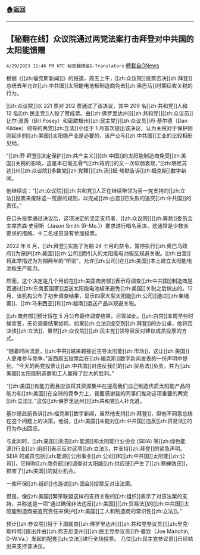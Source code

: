 ###  [:house:返回](README.md)
---


## 【秘翻在线】众议院通过两党法案打击拜登对中共国的太阳能馈赠
`4/29/2023 11:46 PM UTC 秘密翻譯組G-Translators` [轉載自GNews](https://gnews.org/articles/1263181)

根据《[[zh:福克斯新闻]]》的报道，周五上午，[[zh:众议院]]投票否决[[zh:拜登]]总统去年允许[[zh:中共国]]太阳能电池板制造商免去[[zh:奥巴马]]时期征收关税的行为。

[[zh:众议院]]以 221 票对 202 票通过了该决议，其中 209 名[[zh:共和党]]人和 12 名[[zh:民主党]]人投了赞成票。由[[zh:佛罗里达州]][[zh:共和党]][[zh:众议员]]比尔·波西（Bill Posey）和密歇根州[[zh:民主党]][[zh:众议员]]丹·基尔德（Dan Kildee）领导的两党[[zh:立法]]小组于 1 月首次提出该决议，认为关税对于保护刚刚起步的[[zh:美国]]太阳能产业是必要的，该产业与[[zh:中共国]]工业的比较相形见绌。

“[[zh:乔·拜登]]决定保护[[zh:共产主义]][[zh:中国]]的太阳能制造商免受[[zh:美国]]关税的影响，这是本已毫无骨气[[zh:政府]]的又一次软弱表现，”[[zh:明尼苏达]]州[[zh:众议院]]多数党[[zh:党鞭]][[zh:汤]]姆·埃默告诉[[zh:福克斯]]数字新闻。

他继续说：“[[zh:众议院]][[zh:共和党]]人正在继续带领为另一党支持的[[zh:立法]]投票来废除这一荒唐的规则，以完成[[zh:白宫]]已失败的追究[[zh:中共国]]的责任。”



在口头投票通过决议后，这项决定的坚定支持者，[[zh:众议院]][[zh:筹款]]委员会主席杰森·史密斯（Jason Smith (R-Mo.)）要求进行唱名表决，这通常是少数派要求的措施。十二名成员没有参加投票。

2022 年 6 月，[[zh:拜登]]实施了为期 24 个月的禁令，暂停执行[[zh:奥巴马政府]]为保护[[zh:美国]][[zh:公司]]而引入的太阳能电池板反规避关税。[[zh:白宫]]将此举描述为为期两年的“桥梁”，允许[[zh:公司]]在[[zh:美国]]本土建立太阳能电池板生产能力。

然而，这个决定是几个月前在[[zh:美国商务部]]表示将调查[[zh:中共国]]制造商是否通过[[zh:东南亚国家]]运送太阳能电池板来避免[[zh:美国]]关税之后做出的。12 月，该机构公布了初步调查结果，显示四家大型太阳能[[zh:公司]]通过[[zh:柬埔寨]]、[[zh:马来西亚]]和[[zh:越南]]运送产品以规避关税。

[[zh:商务部]]预计将在 5 月公布最终调查结果。尽管如此，[[zh:白宫]]本周早些时候宣誓，无论调查结果如何，如果[[zh:立法]]提交到[[zh:拜登]]的办公桌，他将否决该[[zh:立法]]，虽然[[zh:众议院]][[zh:民主党]]领导层反对建议成员投票的方式。


“随着时间流逝，[[zh:中共]]越来越接近主导太阳能[[zh:市场]]，这让[[zh:美国]]人更难参与竞争，”波西周五投票后在[[zh:福克斯]]数字新闻发表的一份声明中提到，“今天的两党投票让[[zh:中共国]]对违反我们的[[zh:贸易法]]负责，并为[[zh:美国]]太阳能制造商和工人赢得了巨大的胜利。”

“[[zh:美国]]有能力而且应该将其资源集中在提高我们自己制造优质太阳能产品的能力和[[zh:美国]]在全球的竞争力上，我要感谢我的同事们推动这项重要的两党[[zh:立法]]，”这位[[zh:佛罗里达州]][[zh:共和党]]人补充道。

基尔德此前告诉[[zh:福克斯]]数字新闻，虽然他支持[[zh:拜登]]，但他不同意总统在这个问题上的决策。他说，[[zh:美国]]未能对[[zh:中共国]]违反[[zh:贸易法]]的行为作出回应。

与此同时，[[zh:美国]]清洁[[zh:能源]]和太阳能行业协会 (SEIA) 等[[zh:绿色能源]]行业[[zh:组织]]表示反对这项[[zh:立法]]，并支持[[zh:拜登]]的紧急声明。 SEIA 的成员包括[[zh:能源]]公用事业[[zh:公司]]和[[zh:中共国]]太阳能[[zh:公司]]，它辩称[[zh:商务部]]的调查对太阳能[[zh:供应链]]产生了[[zh:寒蝉效应]]，损害了[[zh:美国]]的就业机会。

一些环保[[zh:组织]]也游说[[zh:国会]]投票反对该法案。

但是，像[[zh:美国]]繁荣联盟这样的支持关税的[[zh:组织]]表示了对该法案的支持，并称这是一项“通过确保非法违反[[zh:美国]][[zh:贸易法]]的[[zh:中共国]]太阳能制造商被追究责任来保护[[zh:美国]]工人和制造商的常识性[[zh:立法]]。”

预计[[zh:参议院]]将于下周就由[[zh:佛罗里达州]][[zh:共和党参议员]][[zh:里克·斯科特]]提出并由[[zh:弗吉尼亚州]][[zh:民主党参议员]]乔·曼钦（Joe Manchin, D-W.Va.）发起的配套[[zh:立法]]进行全场投票。 几位[[zh:民主党参议员]]已经站出来支持该决议。
